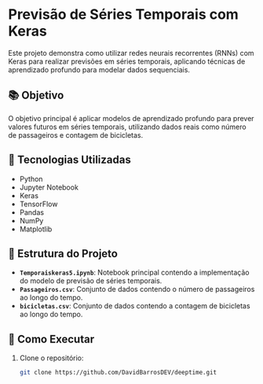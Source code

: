 # Previsão de Séries Temporais com Keras

Este projeto demonstra como utilizar redes neurais recorrentes (RNNs) com Keras para realizar previsões em séries temporais, aplicando técnicas de aprendizado profundo para modelar dados sequenciais.

## 📚 Objetivo

O objetivo principal é aplicar modelos de aprendizado profundo para prever valores futuros em séries temporais, utilizando dados reais como número de passageiros e contagem de bicicletas.

## 🧰 Tecnologias Utilizadas

- Python
- Jupyter Notebook
- Keras
- TensorFlow
- Pandas
- NumPy
- Matplotlib

## 📁 Estrutura do Projeto

- **`Temporaiskeras5.ipynb`**: Notebook principal contendo a implementação do modelo de previsão de séries temporais.
- **`Passageiros.csv`**: Conjunto de dados contendo o número de passageiros ao longo do tempo.
- **`bicicletas.csv`**: Conjunto de dados contendo a contagem de bicicletas ao longo do tempo.

## 🚀 Como Executar

1. Clone o repositório:
   ```bash
   git clone https://github.com/DavidBarrosDEV/deeptime.git
